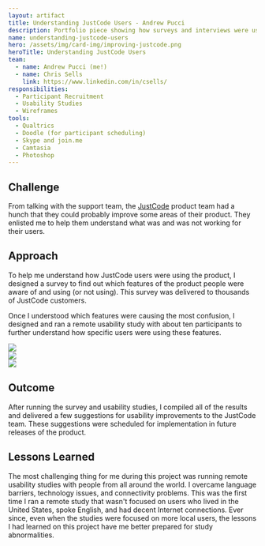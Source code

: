 ```yaml
---
layout: artifact
title: Understanding JustCode Users - Andrew Pucci
description: Portfolio piece showing how surveys and interviews were used to understand JustCode users.
name: understanding-justcode-users
hero: /assets/img/card-img/improving-justcode.png
heroTitle: Understanding JustCode Users
team:
  - name: Andrew Pucci (me!)
  - name: Chris Sells
    link: https://www.linkedin.com/in/csells/
responsibilities:
  - Participant Recruitment
  - Usability Studies
  - Wireframes
tools:
  - Qualtrics
  - Doodle (for participant scheduling)
  - Skype and join.me
  - Camtasia
  - Photoshop
---
```


## Challenge
From talking with the support team, the [JustCode](http://www.telerik.com/products/justcode.aspx) product team had a hunch that they could probably improve some areas of their product. They enlisted me to help them understand what was and was not working for their users.

## Approach
To help me understand how JustCode users were using the product, I designed a survey to find out which features of the product people were aware of and using (or not using). This survey was delivered to thousands of JustCode customers.

Once I understood which features were causing the most confusion, I designed and ran a remote usability study with about ten participants to further understand how specific users were using these features.

<div class="row">
  <div class="col-lg-4">
    <img class="img-fluid mb-3 mb-lg-0" src="/assets/img/justcode-freeformtextanalysis.jpg">
  </div>
  <div class="col-lg-4 mb-3 mb-lg-0">
    <img class="img-fluid" src="/assets/img/justcode-telerikprofile.png">
  </div>
  <div class="col-lg-4 mb-3 mb-lg-0">
    <img class="img-fluid" src="/assets/img/justcode-vampanel.png">
  </div>
</div>

## Outcome
After running the survey and usability studies, I compiled all of the results and delivered a few suggestions for usability improvements to the JustCode team. These suggestions were scheduled for implementation in future releases of the product.

## Lessons Learned
The most challenging thing for me during this project was running remote usability studies with people from all around the world. I overcame language barriers, technology issues, and connectivity problems. This was the first time I ran a remote study that wasn't focused on users who lived in the United States, spoke English, and had decent Internet connections. Ever since, even when the studies were focused on more local users, the lessons I had learned on this project have me better prepared for study abnormalities.
